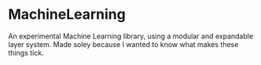 # MachineLearning
An experimental Machine Learning library, using a modular and expandable layer system.
Made soley because I wanted to know what makes these things tick.
